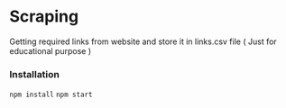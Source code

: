 # Scraping
Getting required links from website and store it in links.csv file ( Just for educational purpose )


###  Installation
`npm install`
`npm start`

